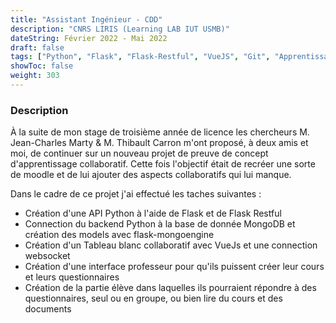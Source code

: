 ```yaml
---
title: "Assistant Ingénieur - CDD"
description: "CNRS LIRIS (Learning LAB IUT USMB)"
dateString: Février 2022 - Mai 2022
draft: false
tags: ["Python", "Flask", "Flask-Restful", "VueJS", "Git", "Apprentissage collaboratif", "MongoDB", "WebSocket"]
showToc: false
weight: 303
--- 
```


### Description
À la suite de mon stage de troisième année de licence les chercheurs M. Jean-Charles Marty & M. Thibault Carron m'ont proposé, à deux amis et moi, de continuer sur un nouveau projet de preuve de concept d'apprentissage collaboratif. 
Cette fois l'objectif était de recréer une sorte de moodle et de lui ajouter des aspects collaboratifs qui lui manque.

Dans le cadre de ce projet j'ai effectué les taches suivantes : 
- Création d'une API Python à l'aide de Flask et de Flask Restful
- Connection du backend Python à la base de donnée MongoDB et création des models avec flask-mongoengine
- Création d'un Tableau blanc collaboratif avec VueJs et une connection websocket
- Création d'une interface professeur pour qu'ils puissent créer leur cours et leurs questionnaires
- Création de la partie élève dans laquelles ils pourraient répondre à des questionnaires, seul ou en groupe, ou bien lire du cours et des documents
